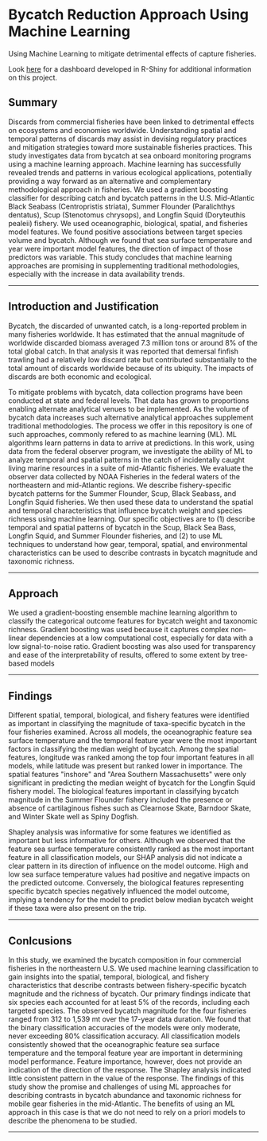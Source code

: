 # Bycatch Reduction Approach Using Machine Learning
Using Machine Learning to mitigate detrimental effects of capture fisheries.

Look <a href="https://rriedel.shinyapps.io/MainBycatch/" target="_blank">here</a> for a dashboard developed in R-Shiny for additional information on this project.

## Summary
Discards from commercial fisheries have been linked to detrimental effects on ecosystems and economies worldwide. Understanding spatial and temporal patterns of discards may assist in devising regulatory practices and mitigation strategies toward more sustainable fisheries practices. This study investigates data from bycatch at sea onboard monitoring programs using a machine learning approach. Machine learning has successfully revealed trends and patterns in various ecological applications, potentially providing a way forward as an alternative and complementary methodological approach in fisheries. We used a gradient boosting classifier for describing catch and bycatch patterns in the U.S. Mid-Atlantic Black Seabass (Centropristis striata), Summer Flounder (Paralichthys dentatus), Scup (Stenotomus chrysops), and Longfin Squid (Doryteuthis pealeii) fishery. We used oceanographic, biological, spatial, and fisheries model features. We found positive associations between target species volume and bycatch. Although we found that sea surface temperature and year were important model features, the direction of impact of those predictors was variable. This study concludes that machine learning approaches are promising in supplementing traditional methodologies, especially with the increase in data availability trends.

---
## Introduction and Justification
Bycatch, the discarded of unwanted catch, is a long-reported problem in many fisheries worldwide. It has estimated that the annual magnitude of worldwide discarded biomass averaged 7.3 million tons or around 8% of the total global catch. In that analysis it was reported that demersal finfish trawling had a relatively low discard rate but contributed substantially to the total amount of discards worldwide because of its ubiquity. The impacts of discards are both economic and ecological. 

To mitigate problems with bycatch, data collection programs have been conducted at state and federal levels. That data has grown to proportions enabling alternate analytical venues to be implemented. As the volume of bycatch data increases such alternative analytical approaches supplement traditional methodologies. The process we offer in this repository is one of such approaches, commonly refered to as machine learning (ML). ML algorithms learn patterns in data to arrive at predictions. In this work, using data from the federal observer program, we investigate the ability of ML to analyze temporal and spatial patterns in the catch of incidentally caught living marine resources in a suite of mid-Atlantic fisheries. We evaluate the observer data collected by NOAA Fisheries in the federal waters of the northeastern and mid-Atlantic regions. We describe fishery-specific bycatch patterns for the Summer Flounder, Scup, Black Seabass, and Longfin Squid fisheries. We then used these data to understand the spatial and temporal characteristics that influence bycatch weight and species richness using machine learning. Our specific objectives are to (1) describe temporal and spatial patterns of bycatch in the Scup, Black Sea Bass, Longfin Squid, and Summer Flounder fisheries, and (2) to use ML techniques to understand how gear, temporal, spatial, and environmental characteristics can be used to describe contrasts in bycatch magnitude and taxonomic richness.

---

## Approach

We used a gradient-boosting ensemble machine learning algorithm to classify the categorical outcome features for bycatch weight and taxonomic richness. Gradient boosting was used because it captures complex non-linear dependencies at a low computational cost, especially for data with a low signal-to-noise ratio. Gradient boosting was also used for transparency and ease of the interpretability of results, offered to some extent by tree-based models

---

## Findings

Different spatial, temporal, biological, and fishery features were identified as important in classifying the magnitude of taxa-specific bycatch in the four fisheries examined. Across all models, the oceanographic feature sea surface temperature and the temporal feature year were the most important factors in classifying the median weight of bycatch. Among the spatial features, longitude was ranked among the top four important features in all models, while latitude was present but ranked lower in importance. The spatial features "inshore" and "Area Southern Massachusetts" were only significant in predicting the median weight of bycatch for the Longfin Squid fishery model. The biological features important in classifying bycatch magnitude in the Summer Flounder fishery included the presence or absence of cartilaginous fishes such as Clearnose Skate, Barndoor Skate, and Winter Skate well as Spiny Dogfish. 

Shapley analysis was informative for some features we identified as important but less informative for others. Although we observed that the feature sea surface temperature consistently ranked as the most important feature in all classification models, our SHAP analysis did not indicate a clear pattern in its direction of influence on the model outcome. High and low sea surface temperature values had positive and negative impacts on the predicted outcome. Conversely, the biological features representing specific bycatch species negatively influenced the model outcome, implying a tendency for the model to predict below median bycatch weight if these taxa were also present on the trip. 

---

## Conlcusions

In this study, we examined the bycatch composition in four commercial fisheries in the northeastern U.S. We used machine learning classification to gain insights into the spatial, temporal, biological, and fishery characteristics that describe contrasts between fishery-specific bycatch magnitude and the richness of bycatch. Our primary findings indicate that six species each accounted for at least 5% of the records, including each targeted species. The observed bycatch magnitude for the four fisheries ranged from 312 to 1,539 mt over the 17-year data duration. We found that the binary classification accuracies of the models were only moderate, never exceeding 80% classification accuracy. All classification models consistently showed that the oceanographic feature sea surface temperature and the temporal feature year are important in determining model performance. Feature importance, however, does not provide an indication of the direction of the response. The Shapley analysis indicated little consistent pattern in the value of the response. The findings of this study show the promise and challenges of using ML approaches for describing contrasts in bycatch abundance and taxonomic richness for mobile gear fisheries in the mid-Atlantic. The benefits of using an ML approach in this case is that we do not need to rely on a priori models to describe the phenomena to be studied. 

---
